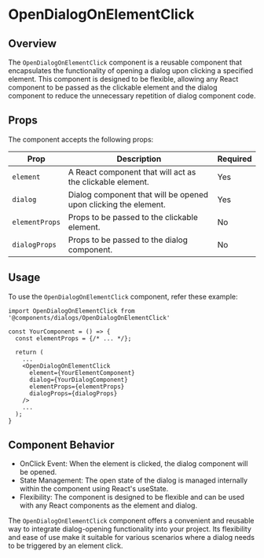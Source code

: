 # OpenDialogOnElementClick

## Overview

The `OpenDialogOnElementClick` component is a reusable component that encapsulates the functionality of opening a dialog upon clicking a specified element. This component is designed to be flexible, allowing any React component to be passed as the clickable element and the dialog component to reduce the unnecessary repetition of dialog component code.

## Props

The component accepts the following props:

| Prop          | Description                                                     | Required |
|---------------|-----------------------------------------------------------------|----------|
| `element`     | A React component that will act as the clickable element.       | Yes      |
| `dialog`      | Dialog component that will be opened upon clicking the element. | Yes      |
| `elementProps`|  Props to be passed to the clickable element.                   | No       |
| `dialogProps` |  Props to be passed to the dialog component.                    | No       |

## Usage

To use the `OpenDialogOnElementClick` component, refer these example:

```tsx
import OpenDialogOnElementClick from '@components/dialogs/OpenDialogOnElementClick'

const YourComponent = () => {
  const elementProps = {/* ... */};

  return (
    ...
    <OpenDialogOnElementClick
      element={YourElementComponent}
      dialog={YourDialogComponent}
      elementProps={elementProps}
      dialogProps={dialogProps}
    />
    ...
  );
}
```

## Component Behavior

- OnClick Event: When the element is clicked, the dialog component will be opened.
- State Management: The open state of the dialog is managed internally within the component using React's useState.
- Flexibility: The component is designed to be flexible and can be used with any React components as the element and dialog.

The `OpenDialogOnElementClick` component offers a convenient and reusable way to integrate dialog-opening functionality into your project. Its flexibility and ease of use make it suitable for various scenarios where a dialog needs to be triggered by an element click.
